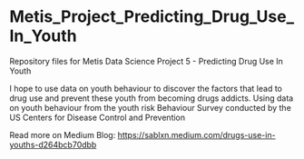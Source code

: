 # Metis_Project_Predicting_Drug_Use_In_Youth
Repository files for Metis Data Science Project 5 - Predicting Drug Use In Youth

I hope to use data on youth behaviour to discover the factors that lead to drug use and prevent these youth from becoming drugs addicts. Using data on youth behaviour from the youth risk Behaviour Survey conducted by the US Centers for Disease Control and Prevention

Read more on Medium Blog: https://sablxn.medium.com/drugs-use-in-youths-d264bcb70dbb
